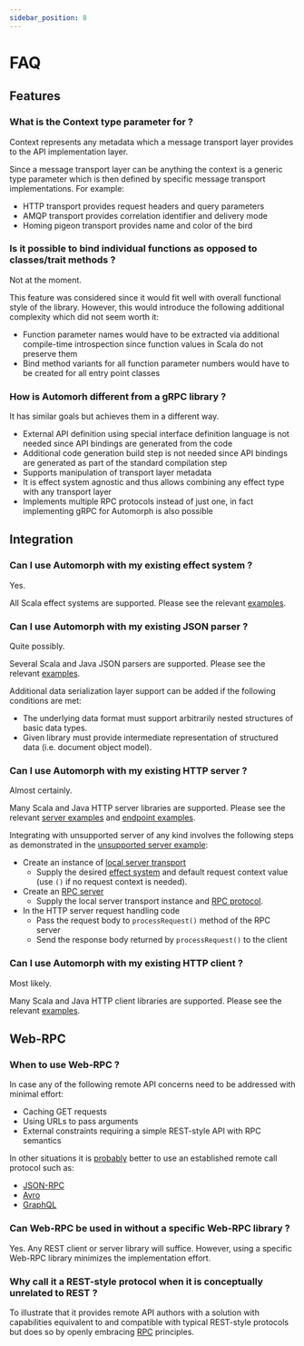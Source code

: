 ```yaml
---
sidebar_position: 8
---
```


# FAQ

## Features

### What is the Context type parameter for ?

Context represents any metadata which a message transport layer provides to the API implementation layer.

Since a message transport layer can be anything the context is a generic type parameter which is then defined
by specific message transport implementations. For example:
- HTTP transport provides request headers and query parameters
- AMQP transport provides correlation identifier and delivery mode
- Homing pigeon transport provides name and color of the bird


### Is it possible to bind individual functions as opposed to classes/trait methods ?

Not at the moment.

This feature was considered since it would fit well with overall functional style of the library.
However, this would introduce the following additional complexity which did not seem worth it:
- Function parameter names would have to be extracted via additional compile-time introspection since function values
in Scala do not preserve them
- Bind method variants for all function parameter numbers would have to be created for all entry point classes


### How is Automorh different from a gRPC library ?

It has similar goals but achieves them in a different way.
- External API definition using special interface definition language is not needed since API bindings are generated from the code
- Additional code generation build step is not needed since API bindings are generated as part of the standard compilation step
- Supports manipulation of transport layer metadata
- It is effect system agnostic and thus allows combining any effect type with any transport layer
- Implements multiple RPC protocols instead of just one, in fact implementing gRPC for Automorph is also possible


## Integration

### Can I use Automorph with my existing effect system ?

Yes.

All Scala effect systems are supported. Please see the relevant [examples](https://automorph.org/docs/Examples#effect-system).


### Can I use Automorph with my existing JSON parser ?

Quite possibly.

Several Scala and Java JSON parsers are supported. Please see the relevant [examples](https://automorph.org/docs/Examples#message-codec).

Additional data serialization layer support can be added if the following conditions are met:
- The underlying data format must support arbitrarily nested structures of basic data types.
- Given library must provide intermediate representation of structured data (i.e. document object model).


### Can I use Automorph with my existing HTTP server ?

Almost certainly.

Many Scala and Java HTTP server libraries are supported. Please see the relevant
[server examples](https://automorph.org/docs/Examples#server-transport) and [endpoint examples](https://automorph.org/docs/Examples#endpoint-transport).

Integrating with unsupported server of any kind involves the following steps as demonstrated in the
[unsupported server example](https://automorph.org/examples/src/main/scala/examples/src/main/scala/examples/integration/CustomServer.scala):
- Create an instance of [local server transport](https://automorph.org/api/automorph/transport/local/server/LocalServer.html)
  - Supply the desired [effect system](https://automorph.org/docs/Plugins#effect-system) and default request context value (use `()` if no request context is needed).
- Create an [RPC server](https://automorph.org/api/automorph/RpcServer.html)
  - Supply the local server transport instance and [RPC protocol](https://automorph.org/docs/Plugins#rpc-protocol).
- In the HTTP server request handling code
  - Pass the request body to `processRequest()` method of the RPC server
  - Send the response body returned by `processRequest()` to the client


### Can I use Automorph with my existing HTTP client ?

Most likely.

Many Scala and Java HTTP client libraries are supported. Please see the relevant [examples](https://automorph.org/docs/Examples#client-transport).


## Web-RPC

### When to use Web-RPC ?

In case any of the following remote API concerns need to be addressed with minimal effort:
- Caching GET requests
- Using URLs to pass arguments
- External constraints requiring a simple REST-style API with RPC semantics
 
In other situations it is [probably](https://youtu.be/XyJh3qKjSMk?t=53) better to use an established remote call
protocol such as:
- [JSON-RPC](https://en.wikipedia.org/wiki/JSON-RPC)
- [Avro](https://en.wikipedia.org/wiki/Apache_Avro)
- [GraphQL](https://en.wikipedia.org/wiki/GraphQL)


### Can Web-RPC be used in without a specific Web-RPC library ?

Yes. Any REST client or server library will suffice. However, using a specific Web-RPC library minimizes the
implementation effort.


### Why call it a REST-style protocol when it is conceptually unrelated to REST ?

To illustrate that it provides remote API authors with a solution with capabilities equivalent to and compatible with
typical REST-style protocols but does so by openly embracing [RPC](https://en.wikipedia.org/wiki/Remote_procedure_call)
principles.
